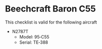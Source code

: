 # Beechcraft Baron C55

This checklist is valid for the following aircraft

* N2787T
  * Model꞉ 95‐C55
  * Serial: TE‐388
